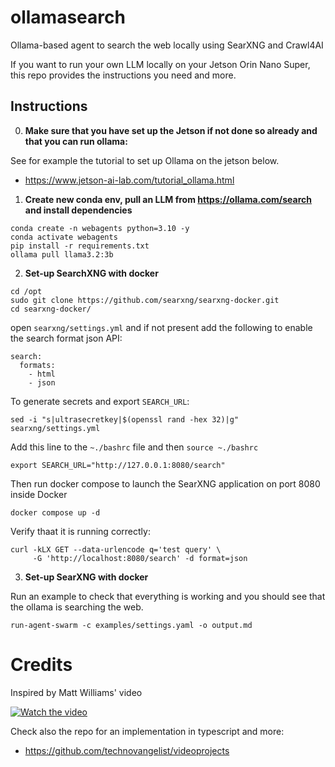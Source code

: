 # ollamasearch
Ollama-based agent to search the web locally using SearXNG and Crawl4AI

If you want to run your own LLM locally on your Jetson Orin Nano Super, this repo provides the instructions you need and more.

## Instructions

0. **Make sure that you have set up the Jetson if not done so already and that you can run ollama:**

See for example the tutorial to set up Ollama on the jetson below.
 - https://www.jetson-ai-lab.com/tutorial_ollama.html

1. **Create new conda env, pull an LLM from https://ollama.com/search and install dependencies**

```
conda create -n webagents python=3.10 -y
conda activate webagents
pip install -r requirements.txt
ollama pull llama3.2:3b
```


2. **Set-up SearchXNG with docker**

```
cd /opt
sudo git clone https://github.com/searxng/searxng-docker.git
cd searxng-docker/
```

open `searxng/settings.yml` and if not present add the following to enable the search format json API:

```
search:
  formats:
    - html
    - json
```
To generate secrets and export `SEARCH_URL`:

```
sed -i "s|ultrasecretkey|$(openssl rand -hex 32)|g" searxng/settings.yml
```

Add this line to the `~./bashrc` file and then `source ~./bashrc`

```
export SEARCH_URL="http://127.0.0.1:8080/search"
```
Then run docker compose to launch the SearXNG application on port 8080 inside Docker

```
docker compose up -d
```

Verify thaat it is running correctly:

```
curl -kLX GET --data-urlencode q='test query' \
     -G 'http://localhost:8080/search' -d format=json
```

3. **Set-up SearXNG with docker**

Run an example to check that everything is working and you should see that the ollama is searching the web.

```
run-agent-swarm -c examples/settings.yaml -o output.md
```

# Credits

Inspired by Matt Williams' video

[![Watch the video](https://img.youtube.com/vi/GMlSFIp1na0/maxresdefault.jpg)](https://www.youtube.com/watch?v=GMlSFIp1na0&t=85s)

Check also the repo for an implementation in typescript and more:

 - https://github.com/technovangelist/videoprojects

